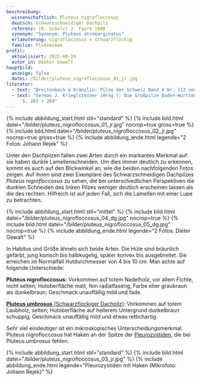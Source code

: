```yaml
---
beschreibung:
  wissenschaftlich: Pluteus nigrofloccosus
  deutsch: Schwarzschneidiger Dachpilz
  referenz: (R. Schulz) J. Favre 1948
  synonym: "Synonym: Pluteus atromarginatus"
  erlaeuterung: nigrofloccosus = schwarzflockig
  familie: Pluteaceae
profil:
  aktualisiert: 2022-08-19
  autor_in: Dieter Gewalt
hauptbild:
  anzeige: false
  datei: /bilder/pluteus_nigrofloccosus_01_jr.jpg
literatur:
  - text: "Breitenbach & Kränzlin: Pilze der Schweiz Band 4 Nr. 113 und 128"
  - text: "German J. Krieglsteiner (Hrsg.): Die Großpilze Baden-Württembergs Band 4,
      S. 263 + 269"
---
```

{% include abbildung_start.html stil="standard" %}
{% include bild.html datei="/bilder/pluteus_nigrofloccosus_01_jr.jpg" nocrop=true gross=true %}
{% include bild.html datei="/bilder/pluteus_nigrofloccosus_02_jr.jpg" nocrop=true gross=true %}
{% include abbildung_ende.html legende="2 Fotos: Johann Rejek" %}

Unter den Dachpilzen fallen zwei Arten durch ein markantes Merkmal auf: sie haben dunkle Lamellenschneiden. Um dies immer deutlich zu erkennen, kommt es auch auf den Blickwinkel an, wie die beiden nachfolgenden Fotos zeigen. Auf ihnen sind zwei Exemplare des Schwarzschneidigen Dachpilzes *Pluteus nigrofloccosus* zu sehen, die bei unterschiedlichen Perspektiven die dunklen Schneiden des linken Pilzes weniger deutlich erscheinen lassen als die des rechten. Hilfreich ist auf jeden Fall, sich die Lamellen mit einer Lupe zu betrachten.

{% include abbildung_start.html stil="mittel" %}
{% include bild.html datei="/bilder/pluteus_nigrofloccosus_04_dg.jpg" nocrop=true %}
{% include bild.html datei="/bilder/pluteus_nigrofloccosus_05_dg.jpg" nocrop=true %}
{% include abbildung_ende.html legende="2 Fotos: Dieter Gewalt" %}

In Habitus und Größe ähneln sich beide Arten. Die Hüte sind bräunlich gefärbt, jung konisch bis halbkugelig, später konvex bis ausgebreitet. Sie erreichen im Normalfall Hutdurchmesser von 4 bis 10 cm. Man achte auf folgende Unterschiede:

**Pluteus nigrofloccosus:** Vorkommen auf totem Nadelholz, vor allem Fichte, nicht selten; Hutoberfläche matt, fein radialfaserig, Farbe eher graubraun als dunkelbraun; Geschmack unauffällig mild und fade.

[**Pluteus umbrosus** (Schwarzflockiger Dachpilz)](/pilze/pluteus-umbrosus-schwarzflockiger-dachpilz): Vorkommen auf totem Laubholz, selten; Hutoberfläche auf hellerem Untergrund dunkelbraun schuppig; Geschmack unauffällig mild und etwas rettichartig.

Sehr viel eindeutiger ist ein mikroskopisches Unterscheidungsmerkmal. Pluteus nigrofloccosus hat Haken an der Spitze der [Pleurozystiden](Pleurozystiden "Glossar"), die bei Pluteus umbrosus fehlen.

{% include abbildung_start.html stil="standard" %}
{% include bild.html datei="/bilder/pluteus_nigrofloccosus_03_jr.jpg" %}
{% include abbildung_ende.html legende="Pleurozystiden mit Haken (Mikrofoto: Johann Rejek)" %}